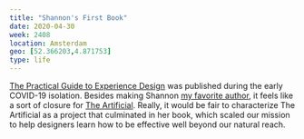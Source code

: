 ```yaml
---
title: "Shannon's First Book"
date: 2020-04-30
week: 2408
location: Amsterdam
geo: [52.366203,4.871753]
type: life
---
```


[The Practical Guide to Experience Design](https://practical.guide/) was published during the early COVID-19 isolation. Besides making Shannon [my favorite author](/2020/05/01/practical-guide.html), it feels like a sort of closure for [The Artificial](/projects/the-artificial/). Really, it would be fair to characterize The Artificial as a project that culminated in her book, which scaled our mission to help designers learn how to be effective well beyond our natural reach.
